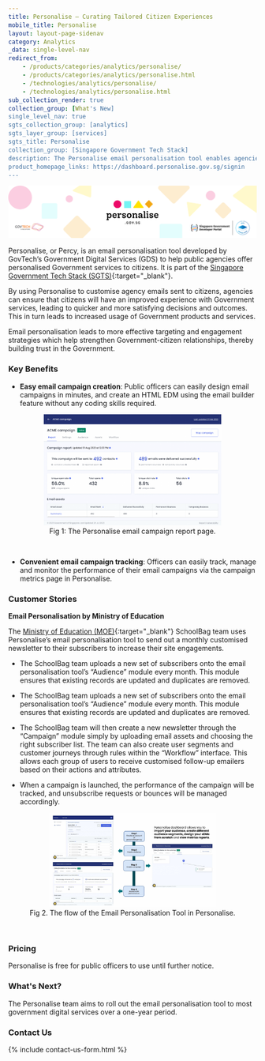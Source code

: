 ```yaml
---
title: Personalise – Curating Tailored Citizen Experiences
mobile_title: Personalise
layout: layout-page-sidenav
category: Analytics
_data: single-level-nav
redirect_from:
    - /products/categories/analytics/personalise/
    - /products/categories/analytics/personalise.html
    - /technologies/analytics/personalise/
    - /technologies/analytics/personalise.html
sub_collection_render: true
collection_group: [What's New]
single_level_nav: true
sgts_collection_group: [analytics]
sgts_layer_group: [services]
sgts_title: Personalise
collection_group: [Singapore Government Tech Stack]
description: The Personalise email personalisation tool enables agencies to deliver personalised government EDMs to citizens.
product_homepage_links: https://dashboard.personalise.gov.sg/signin
---
```


![Header banner for Personalise by GovTech. A Singapore Government Tech Stack Service Layer product](/assets/img/Personalise-HeaderBanner-v1.png)

Personalise, or Percy, is an email personalisation tool developed by GovTech’s Government Digital Services (GDS) to help public agencies offer personalised Government services to citizens. It is part of the [Singapore Government Tech Stack (SGTS)](/singapore-government-tech-stack/){:target="\_blank"}.

By using Personalise to customise agency emails sent to citizens, agencies can ensure that citizens will have an improved experience with Government services, leading to quicker and more satisfying decisions and outcomes. This in turn leads to increased usage of Government products and services.

Email personalisation leads to more effective targeting and engagement strategies which help strengthen Government-citizen relationships, thereby building trust in the Government.

### Key Benefits

- **Easy email campaign creation**: Public officers can easily design email campaigns in minutes, and create an HTML EDM using the email builder feature without any coding skills required.

<figure style="text-align: center">
  <img src="/assets/img/Personalise-fig-1.png" width="85%" height="85%" alt="Fig 1: The Personalise email campaign report page."/>
	  <figcaption>Fig 1: The Personalise email campaign report page.</figcaption>
</figure>
<br/>  

- **Convenient email campaign tracking**: Officers can easily track, manage and monitor the performance of their email campaigns via the campaign metrics page in Personalise.


### Customer Stories

**Email Personalisation by Ministry of Education**

The [Ministry of Education (MOE)](https://www.moe.gov.sg/){:target="\_blank"} SchoolBag team uses Personalise’s email personalisation tool to send out a monthly customised newsletter to their subscribers to increase their site engagements. 

- The SchoolBag team uploads a new set of subscribers onto the email personalisation tool’s “Audience” module every month. This module ensures that existing records are updated and duplicates are removed.

- The SchoolBag team uploads a new set of subscribers onto the email personalisation tool’s “Audience” module every month. This module ensures that existing records are updated and duplicates are removed.

- The SchoolBag team will then create a new newsletter through the “Campaign” module simply by uploading email assets and choosing the right subscriber list. The team can also create user segments and customer journeys through rules within the “Workflow” interface. This allows each group of users to receive customised follow-up emailers based on their actions and attributes.

- When a campaign is launched, the performance of the campaign will be tracked, and unsubscribe requests or bounces will be managed accordingly.

<figure style="text-align: center">
  <img src="/assets/img/Personalise-Fig-2.png" width="80%" height="80%" alt="Fig 2. The flow of the Email Personalisation Tool in Personalise."/>
	  <figcaption>Fig 2. The flow of the Email Personalisation Tool in Personalise.</figcaption>
</figure>
<br/>  


### Pricing

Personalise is free for public officers to use until further notice.

### What's Next?

The Personalise team aims to roll out the email personalisation tool to most government digital services over a one-year period.

### Contact Us

{% include contact-us-form.html %}
